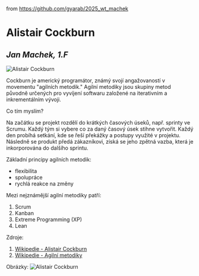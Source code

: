 from <https://github.com/gyarab/2025_wt_machek>

# Alistair Cockburn
## *Jan Machek, 1.F*

![Alistair Cockburn](https://github.com/gyarab/2024_wt_machek/blob/440ef9a1a403b3139baedec125c3f27e6fa2ac00/cockburn.jpg)

Cockburn je americký programátor, známý svojí angažovaností v movementu "agilních metodik."
Agilní metodiky jsou skupiny metod původně určených pro vyvíjení softwaru založené na iterativním a inkrementálním vývoji.


Co tím myslím?


Na začátku se projekt rozdělí do krátkých časových úseků, např. sprinty ve Scrumu.
Každý tým si vybere co za daný časový úsek stihne vytvořit.
Každý den probíhá setkání, kde se řeší překážky a postupy využité v projektu.
Následně se produkt předá zákazníkovi, získá se jeho zpětná vazba, která je inkorporována do dalšího sprintu.

Základní principy agilních metodik:
- flexibilita
- spolupráce
- rychlá reakce na změny

Mezi nejznámější agilní metodiky patří:
1. Scrum
2. Kanban
3. Extreme Programming (XP)
4. Lean

Zdroje: 
1. [Wikipedie - Alistair Cockburn](https://en.wikipedia.org/wiki/Alistair_Cockburn)
2. [Wikipedie - Agilní metodiky](https://cs.wikipedia.org/wiki/Agiln%C3%AD_metodiky)

Obrázky:
![Alistair Cockburn]()
